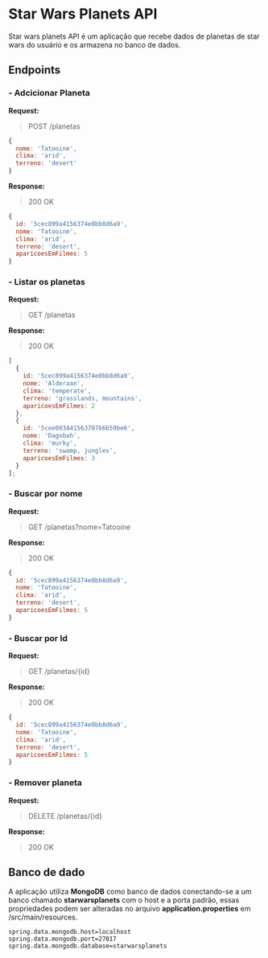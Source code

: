 # Star Wars Planets API

Star wars planets API é um aplicação que recebe dados de planetas de star wars do usuário e os armazena no banco de dados.

## Endpoints

### - Adcicionar Planeta

**Request:**

> POST /planetas

```javascript
{
  nome: 'Tatooine',
  clima: 'arid',
  terreno: 'desert'
}
```

**Response:**

> 200 OK

```javascript
{
  id: '5cec899a4156374e0bb8d6a9',
  nome: 'Tatooine',
  clima: 'arid',
  terreno: 'desert',
  aparicoesEmFilmes: 5
}
```

### - Listar os planetas

**Request:**

> GET /planetas

**Response:**

> 200 OK

```javascript
[
  {
    id: '5cec899a4156374e0bb8d6a9',
    nome: 'Alderaan',
    clima: 'temperate',
    terreno: 'grasslands, mountains',
    aparicoesEmFilmes: 2
  },
  {
    id: '5cee00344156370766b59be6',
    nome: 'Dagobah',
    clima: 'murky',
    terreno: 'swamp, jungles',
    aparicoesEmFilmes: 3
  }
];
```

### - Buscar por nome

**Request:**

> GET /planetas?nome=Tatooine

**Response:**

> 200 OK

```javascript
{
  id: '5cec899a4156374e0bb8d6a9',
  nome: 'Tatooine',
  clima: 'arid',
  terreno: 'desert',
  aparicoesEmFilmes: 5
}
```

### - Buscar por Id

**Request:**

> GET /planetas/{id}

**Response:**

> 200 OK

```javascript
{
  id: '5cec899a4156374e0bb8d6a9',
  nome: 'Tatooine',
  clima: 'arid',
  terreno: 'desert',
  aparicoesEmFilmes: 5
}
```

### - Remover planeta

**Request:**

> DELETE /planetas/{id}

**Response:**

> 200 OK

## Banco de dado

A aplicação utiliza **MongoDB** como banco de dados conectando-se a um banco chamado **starwarsplanets** com o host e a porta padrão, essas propriedades podem ser alteradas no arquivo **application.properties** em /src/main/resources.

```properties
spring.data.mongodb.host=localhost
spring.data.mongodb.port=27017
spring.data.mongodb.database=starwarsplanets
```

